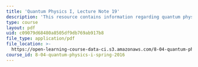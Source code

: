 ```yaml
---
title: 'Quantum Physics I, Lecture Note 19'
description: 'This resource contains information regarding quantum physics: Lecture Note 19.'
type: course
layout: pdf
uid: c09079d68480a8505df9db769ab917b8
file_type: application/pdf
file_location: >-
  https://open-learning-course-data-ci.s3.amazonaws.com/8-04-quantum-physics-i-spring-2016/c09079d68480a8505df9db769ab917b8_MIT8_04S16_LecNotes19.pdf
course_id: 8-04-quantum-physics-i-spring-2016
---
```

